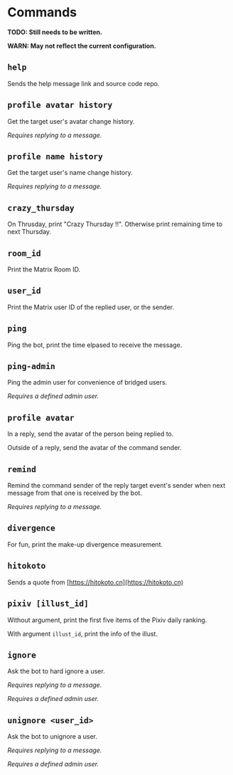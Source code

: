 # Commands

**TODO: Still needs to be written.**

**WARN: May not reflect the current configuration.**

## `help`

Sends the help message link and source code repo.

## `profile avatar history`

Get the target user's avatar change history.

_Requires replying to a message._

## `profile name history`

Get the target user's name change history.

_Requires replying to a message._

## `crazy_thursday`

On Thrusday, print "Crazy Thursday !!". Otherwise print remaining time to next Thursday.

## `room_id`

Print the Matrix Room ID.

## `user_id`

Print the Matrix user ID of the replied user, or the sender.

## `ping`

Ping the bot, print the time elpased to receive the message.

## `ping-admin`

Ping the admin user for convenience of bridged users.

_Requires a defined admin user._

## `profile avatar`

In a reply, send the avatar of the person being replied to.

Outside of a reply, send the avatar of the command sender.

## `remind`

Remind the command sender of the reply target event's sender
when next message from that one is received by the bot.

_Requires replying to a message._

## `divergence`

For fun, print the make-up divergence measurement.

## `hitokoto`

Sends a quote from [https://hitokoto.cn](https://hitokoto.cn)

## `pixiv [illust_id]`

Without argument, print the first five items of the Pixiv daily ranking.

With argument `illust_id`, print the info of the illust.

## `ignore`

Ask the bot to hard ignore a user.

_Requires replying to a message._

_Requires a defined admin user._

## `unignore <user_id>`

Ask the bot to unignore a user.

_Requires replying to a message._

_Requires a defined admin user._
